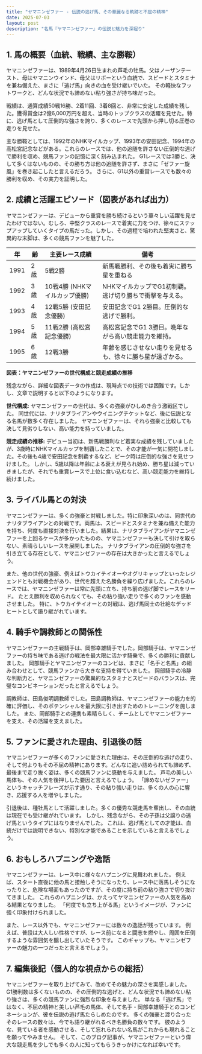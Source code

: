 ```yaml
---
title: "ヤマニンゼファー - 伝説の逃げ馬、その華麗なる軌跡と不屈の精神"
date: 2025-07-03
layout: post
description: "名馬『ヤマニンゼファー』の伝説と魅力を深堀り"
---
```


## 1. 馬の概要（血統、戦績、主な勝鞍）

ヤマニンゼファーは、1989年4月26日生まれの芦毛の牡馬。父はノーザンテースト、母はヤマニンウインド、母父はリボーという血統で、スピードとスタミナを兼ね備えた、まさに「逃げ馬」向きの血を受け継いでいた。  その軽快なフットワークと、どんな状況でも諦めない粘り強さが持ち味だった。

戦績は、通算成績50戦16勝、2着11回、3着8回と、非常に安定した成績を残した。獲得賞金は2億6,000万円を超え、当時のトップクラスの活躍を見せた。特に、逃げ馬として圧倒的な強さを誇り、多くのレースで先頭から押し切る圧巻の走りを見せた。

主な勝鞍としては、1992年のNHKマイルカップ、1993年の安田記念、1994年の高松宮記念などがある。これらのレースでは、他の追随を許さない圧倒的な逃げで勝利を収め、競馬ファンの記憶に深く刻み込まれた。  G1レースでは3勝と、決して多くはないものの、その勝ち方は他の追随を許さず、まさに「ゼファー旋風」を巻き起こしたと言えるだろう。  さらに、G1以外の重賞レースでも数々の勝利を収め、その実力を証明した。


## 2. 成績と活躍エピソード（図表があれば出力）

ヤマニンゼファーは、デビューから重賞を勝ち続けるという華々しい活躍を見せたわけではない。むしろ、中堅クラスのレースで着実に力をつけ、徐々にステップアップしていくタイプの馬だった。しかし、その過程で培われた堅実さと、驚異的な末脚は、多くの競馬ファンを魅了した。

| 年 | 齢 | 主要レース成績 | 備考 |
|---|---|---|---|
| 1991 | 2歳 | 5戦2勝 | 新馬戦勝利、その後も着実に勝ち星を重ねる |
| 1992 | 3歳 | 10戦4勝 (NHKマイルカップ優勝) | NHKマイルカップでG1初制覇。逃げ切り勝ちで衝撃を与える。 |
| 1993 | 4歳 | 12戦5勝 (安田記念優勝) | 安田記念でG1 2勝目。圧倒的な逃げで勝利。 |
| 1994 | 5歳 | 11戦2勝 (高松宮記念優勝) | 高松宮記念でG1 3勝目。晩年ながら高い競走能力を維持。 |
| 1995 | 6歳 | 12戦3勝 |  年齢を感じさせない走りを見せるも、徐々に勝ち星が遠ざかる。 |


**図表：ヤマニンゼファーの世代構成と競走成績の推移**

残念ながら、詳細な図表データの作成は、現時点での技術では困難です。しかし、文章で説明すると以下のようになります。

**世代構成:** ヤマニンゼファーの世代は、多くの強豪がひしめき合う激戦区でした。  同世代には、ナリタブライアンやウイニングチケットなど、後に伝説となる名馬が数多く存在しました。  ヤマニンゼファーは、それら強豪と比較しても決して見劣りしない、高い能力を持っていました。

**競走成績の推移:**  デビュー当初は、新馬戦勝利など着実な成績を残していましたが、3歳時にNHKマイルカップを制覇したことで、その才能が一気に開花しました。その後も4歳で安田記念を制覇するなど、ピーク時は圧倒的な強さを見せつけました。  しかし、5歳以降は年齢による衰えが見られ始め、勝ち星は減っていきましたが、それでも重賞レースで上位に食い込むなど、高い競走能力を維持し続けました。


## 3. ライバル馬との対決

ヤマニンゼファーは、多くの強豪と対戦しました。特に印象深いのは、同世代のナリタブライアンとの対戦です。両馬は、スピードとスタミナを兼ね備えた能力を持ち、何度も直接対決を行いました。結果は、ナリタブライアンがヤマニンゼファーを上回るケースが多かったものの、ヤマニンゼファーも決して引けを取らない、素晴らしいレースを展開しました。  ナリタブライアンの圧倒的な強さを引き立てる存在として、ヤマニンゼファーの存在は大きかったと言えるでしょう。

また、他の世代の強豪、例えばトウカイテイオーやオグリキャップといったレジェンドとも対戦機会があり、世代を超えた名勝負を繰り広げました。これらのレースでは、ヤマニンゼファーは常に先頭に立ち、持ち前の逃げ脚でレースをリード。  たとえ勝利を収められなくても、その粘り強い走りで多くのファンを感動させました。  特に、トウカイテイオーとの対戦は、逃げ馬同士の壮絶なデッドヒートとして語り継がれています。


## 4. 騎手や調教師との関係性

ヤマニンゼファーの主戦騎手は、岡部幸雄騎手でした。岡部騎手は、ヤマニンゼファーの持ち味である逃げの戦法を最大限に活かす騎乗で、多くの勝利に貢献しました。  岡部騎手とヤマニンゼファーのコンビは、まさに「名手と名馬」の組み合わせとして、競馬ファンから大きな支持を得ていました。  岡部騎手の冷静な判断力と、ヤマニンゼファーの驚異的なスタミナとスピードのバランスは、完璧なコンビネーションだったと言えるでしょう。

調教師は、田島俊明調教師でした。田島調教師は、ヤマニンゼファーの能力を的確に評価し、そのポテンシャルを最大限に引き出すためのトレーニングを施しました。  また、岡部騎手との連携も素晴らしく、チームとしてヤマニンゼファーを支え、その活躍を支えました。


## 5. ファンに愛された理由、引退後の話

ヤマニンゼファーが多くのファンに愛された理由は、その圧倒的な逃げの走り、そして何よりもその不屈の精神にあります。どんなに追い詰められても諦めず、最後まで走り抜く姿は、多くの競馬ファンに感動を与えました。  芦毛の美しい馬体も、その人気を後押しした要因と言えるでしょう。  「諦めないゼファー」というキャッチフレーズが示す通り、その粘り強い走りは、多くの人の心に響き、応援する人を増やしました。

引退後は、種牡馬として活躍しました。多くの優秀な競走馬を輩出し、その血統は現在でも受け継がれています。  しかし、残念ながら、その子孫は父譲りの逃げ馬というタイプにはなりませんでした。  これは、逃げ馬としての才能は、血統だけでは説明できない、特別な才能であることを示していると言えるでしょう。


## 6. おもしろハプニングや逸話

ヤマニンゼファーは、レース中に様々なハプニングに見舞われました。  例えば、スタート直後に他の馬と接触しそうになったり、レース中に落馬しそうになったりと、危険な場面もあったのですが、その度に持ち前の粘り強さで切り抜けてきました。  これらのハプニングは、かえってヤマニンゼファーの人気を高める結果となりました。  「何度でも立ち上がる馬」というイメージが、ファンに強く印象付けられました。

また、レース以外でも、ヤマニンゼファーには数々の逸話が残っています。  例えば、普段は大人しい性格ですが、レース前になると闘志を燃やし、周囲を圧倒するような雰囲気を醸し出していたそうです。  このギャップも、ヤマニンゼファーの魅力の一つだったと言えるでしょう。


## 7. 編集後記（個人的な視点からの総括）

ヤマニンゼファーを取り上げてみて、改めてその魅力の深さを実感しました。  G1勝利数は多くないものの、その圧倒的な逃げと、どんな状況でも諦めない粘り強さは、多くの競馬ファンに強烈な印象を与えました。  単なる「逃げ馬」ではなく、不屈の精神と美しい芦毛の馬体、そして名手・岡部幸雄騎手とのコンビネーションが、彼を伝説の逃げ馬たらしめたのです。  多くの強豪と渡り合ったそのレースの数々は、今でも語り継がれるべき名勝負の数々です。  彼のような、見ている者を感動させる、そして忘れられない名馬がこれからも現れることを願ってやみません。  そして、このブログ記事が、ヤマニンゼファーという偉大な競走馬を少しでも多くの人に知ってもらうきっかけになれば幸いです。
